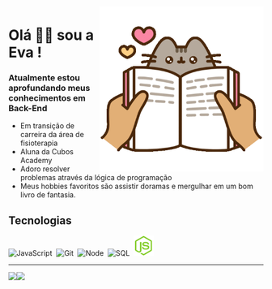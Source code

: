 <img src = "gifcat.gif" width = "325px" align = "right">

#  Olá 🙋‍♀️ sou a Eva !
### Atualmente estou aprofundando meus conhecimentos em Back-End

- Em transição de carreira da área de fisioterapia
- Aluna da Cubos Academy
- Adoro resolver problemas através da lógica de programação 
- Meus hobbies favoritos são assistir doramas e mergulhar em um bom livro de fantasia.

## Tecnologias

<div>
<img src = "https://cdn.jsdelivr.net/gh/devicons/devicon/icons/javascript/javascript-original.svg" title="JavaScript" alt="JavaScript" width="40" height="40"/>&nbsp;
<img src= "https://cdn.jsdelivr.net/gh/devicons/devicon/icons/git/git-plain-wordmark.svg"
title="Git" alt="Git" width="40" height="40"/>&nbsp;
<img src="https://cdn.jsdelivr.net/gh/devicons/devicon/icons/nodejs/nodejs-plain-wordmark.svg"
title="Node" alt="Node" width="40" height="40"/>&nbsp;
<img src="https://cdn.jsdelivr.net/gh/devicons/devicon/icons/postgresql/postgresql-original-wordmark.svg"
title="SQL" alt="SQL" width="40" height="40"/>&nbsp; 
<img src="https://github.com/devicons/devicon/blob/master/icons/nodejs/nodejs-original.svg" alt="nodejs" height="40" width="40"/>&nbsp;
  </div>
  
---

<a href="https://github.com/AlziraEva">
  <img height="170em" align="left" src="https://github-readme-stats.vercel.app/api/top-langs/?username=AlziraEva&layout=compact&langs_count=7&theme=dracula"/>
</a>

<a href="https://github.com/AlziraEva">
  <img height="170em" align="left" src="https://github-readme-stats.vercel.app/api?username=AlziraEva&show_icons=true&theme=dracula&include_all_commits=true&count_private=true"/>
</a>

